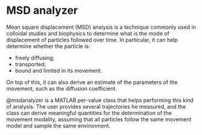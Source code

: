 MSD analyzer
============

Mean square displacement (MSD) analysis is a technique commonly used in
colloidal studies and biophysics to determine what is the mode of displacement
of particles followed over time. In particular, it can help determine whether
the particle is:

* freely diffusing;
* transported;
* bound and limited in its movement.

On top of this, it can also derive an estimate of the parameters of the
movement, such as the diffusion coefficient.

@msdanalyzer is a MATLAB per-value class that helps performing this kind of
analysis. The user provides several trajectories he measured, and the class can
derive meaningful quantities for the determination of the movement modality,
assuming that all particles follow the same movement model and sample the same
environment.


